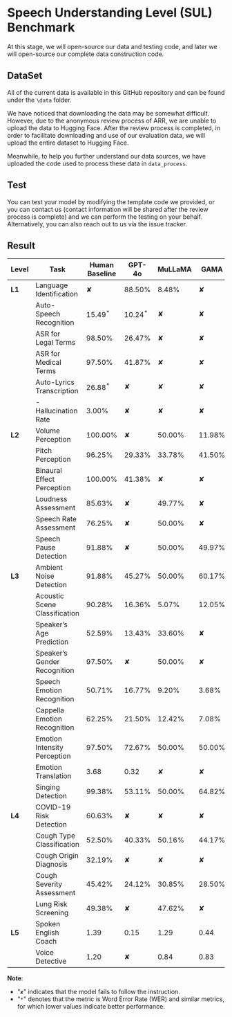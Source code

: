# Speech Understanding Level (SUL) Benchmark

At this stage, we will open-source our data and testing code, and later we will open-source our complete data construction code.

## DataSet

All of the current data is available in this GitHub repository and can be found under the `\data` folder.

We have noticed that downloading the data may be somewhat difficult. However, due to the anonymous review process of ARR, we are unable to upload the data to Hugging Face. After the review process is completed, in order to facilitate downloading and use of our evaluation data, we will upload the entire dataset to Hugging Face.

Meanwhile, to help you further understand our data sources, we have uploaded the code used to process these data in `data_process`.


## Test

You can test your model by modifying the template code we provided, or you can contact us (contact information will be shared after the review process is complete) and we can perform the testing on your behalf. Alternatively, you can also reach out to us via the issue tracker.

## 

## Result

| **Level** | **Task**                     | **Human Baseline** | **GPT-4o** | **MuLLaMA** | **GAMA** | **SALMONN** | **Qwen2-Audio** |
|-----------|------------------------------|--------------------|------------|-------------|----------|-------------|-----------------|
| **L1**    | Language Identification       | ✘                  | 88.50%     | 8.48%       | ✘        | 35.17%      | 96.44%          |
|           | Auto-Speech Recognition       | 15.49$^*$          | 10.24$^*$  | ✘           | ✘        | 5.45$^*$    | 4.63$^*$        |
|           | ASR for Legal Terms           | 98.50%             | 26.47%     | ✘           | ✘        | ✘           | 81.04%          |
|           | ASR for Medical Terms         | 97.50%             | 41.87%     | ✘           | ✘        | ✘           | 53.86%          |
|           | Auto-Lyrics Transcription     | 26.88$^*$          | ✘          | ✘           | ✘        | 77.12$^*$   | 32.48$^*$       |
|           | - Hallucination Rate          | 3.00%              | ✘          | ✘           | ✘        | 29.26%      | 38.21%          |
| **L2**    | Volume Perception             | 100.00%            | ✘          | 50.00%      | 11.98%   | 53.22%      | 48.96%          |
|           | Pitch Perception              | 96.25%             | 29.33%     | 33.78%      | 41.50%   | 50.00%      | 50.00%          |
|           | Binaural Effect Perception    | 100.00%            | 41.38%     | ✘           | ✘        | 49.88%      | ✘               |
|           | Loudness Assessment           | 85.63%             | ✘          | 49.77%      | ✘        | ✘           | 50.13%          |
|           | Speech Rate Assessment        | 76.25%             | ✘          | 50.00%      | ✘        | ✘           | 44.93%          |
|           | Speech Pause Detection        | 91.88%             | ✘          | 50.00%      | 49.97%   | ✘           | 51.70%          |
| **L3**    | Ambient Noise Detection       | 91.88%             | 45.27%     | 50.00%      | 60.17%   | 49.88%      | 50.00%          |
|           | Acoustic Scene Classification | 90.28%             | 16.36%     | 5.07%       | 12.05%   | 20.74%      | 27.67%          |
|           | Speaker’s Age Prediction      | 52.59%             | 13.43%     | 33.60%      | ✘        | 36.87%      | 38.55%          |
|           | Speaker’s Gender Recognition  | 97.50%             | ✘          | 50.00%      | ✘        | 48.12%      | 79.60%          |
|           | Speech Emotion Recognition    | 50.71%             | 16.77%     | 9.20%       | 3.68%    | 10.93%      | 79.51%          |
|           | Cappella Emotion Recognition  | 62.25%             | 21.50%     | 12.42%      | 7.08%    | 14.62%      | 62.38%          |
|           | Emotion Intensity Perception  | 97.50%             | 72.67%     | 50.00%      | 50.00%   | 49.29%      | 50.00%          |
|           | Emotion Translation | 3.68               | 0.32       | ✘           | ✘        | 0.27        | 0.31            |
|           | Singing Detection             | 99.38%             | 53.11%     | 50.00%      | 64.82%   | 56.47%      | 50.22%          |
| **L4**    | COVID-19 Risk Detection       | 60.63%             | ✘          | ✘           | ✘        | 50.00%      | 14.17%          |
|           | Cough Type Classification     | 52.50%             | 40.33%     | 50.16%      | 44.17%   | 49.17%      | 43.39%          |
|           | Cough Origin Diagnosis        | 32.19%             | ✘          | ✘           | ✘        | 4.01%       | 25.65%          |
|           | Cough Severity Assessment     | 45.42%             | 24.12%     | 30.85%      | 28.50%   | 38.24%      | 33.86%          |
|           | Lung Risk Screening           | 49.38%             | ✘          | 47.62%      | ✘        | ✘           | 50.16%          |
| **L5**    | Spoken English Coach| 1.39               | 0.15       | 1.29        | 0.44     | 0.48        | 0.54            |
|           | Voice Detective    | 1.20               | ✘          | 0.84        | 0.83     | 0.86        | 1.24            |

**Note**:
- "`✘`" indicates that the model fails to follow the instruction.
- "`*`" denotes that the metric is Word Error Rate (WER) and similar metrics, for which lower values indicate better performance.

